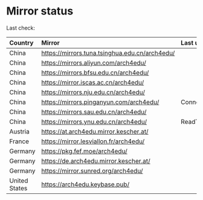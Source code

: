 <script src="./time.js"></script>
# Mirror status
Last check: <script type="text/javascript">localize(1673694890.2622292);</script>

|Country|Mirror|Last update|
|:------|:-----|:----------|
|China|https://mirrors.tuna.tsinghua.edu.cn/arch4edu/|<script type="text/javascript">localize(1673678355);</script>|
|China|https://mirrors.aliyun.com/arch4edu/|<script type="text/javascript">localize(1673592165);</script>|
|China|https://mirrors.bfsu.edu.cn/arch4edu/|<script type="text/javascript">localize(1673678355);</script>|
|China|https://mirror.iscas.ac.cn/arch4edu/|<script type="text/javascript">localize(1673678355);</script>|
|China|https://mirrors.nju.edu.cn/arch4edu/|<script type="text/javascript">localize(1673634744);</script>|
|China|https://mirrors.pinganyun.com/arch4edu/|ConnectionError|
|China|https://mirrors.sau.edu.cn/arch4edu/|<script type="text/javascript">localize(1673634744);</script>|
|China|https://mirrors.ynu.edu.cn/arch4edu/|ReadTimeout|
|Austria|https://at.arch4edu.mirror.kescher.at/|<script type="text/javascript">localize(1673678355);</script>|
|France|https://mirror.lesviallon.fr/arch4edu/|<script type="text/javascript">localize(1673634744);</script>|
|Germany|https://pkg.fef.moe/arch4edu/|<script type="text/javascript">localize(1673678355);</script>|
|Germany|https://de.arch4edu.mirror.kescher.at/|<script type="text/javascript">localize(1673678355);</script>|
|Germany|https://mirror.sunred.org/arch4edu/|<script type="text/javascript">localize(1673678355);</script>|
|United States|https://arch4edu.keybase.pub/|<script type="text/javascript">localize(1673634744);</script>|

<script src="./tablefilter/tablefilter.js"></script>
<script src="./table.js"></script>